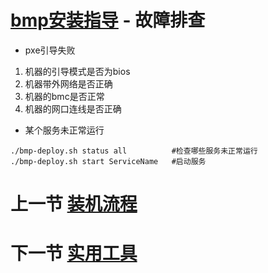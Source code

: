 # [bmp安装指导](main.md) - 故障排查
* pxe引导失败
1. 机器的引导模式是否为bios
2. 机器带外网络是否正确
3. 机器的bmc是否正常
4. 机器的网口连线是否正确
* 某个服务未正常运行
~~~
./bmp-deploy.sh status all          #检查哪些服务未正常运行
./bmp-deploy.sh start ServiceName   #启动服务
~~~

# 上一节 [装机流程](bm-deploy.md)
# 下一节 [实用工具](tool.md)